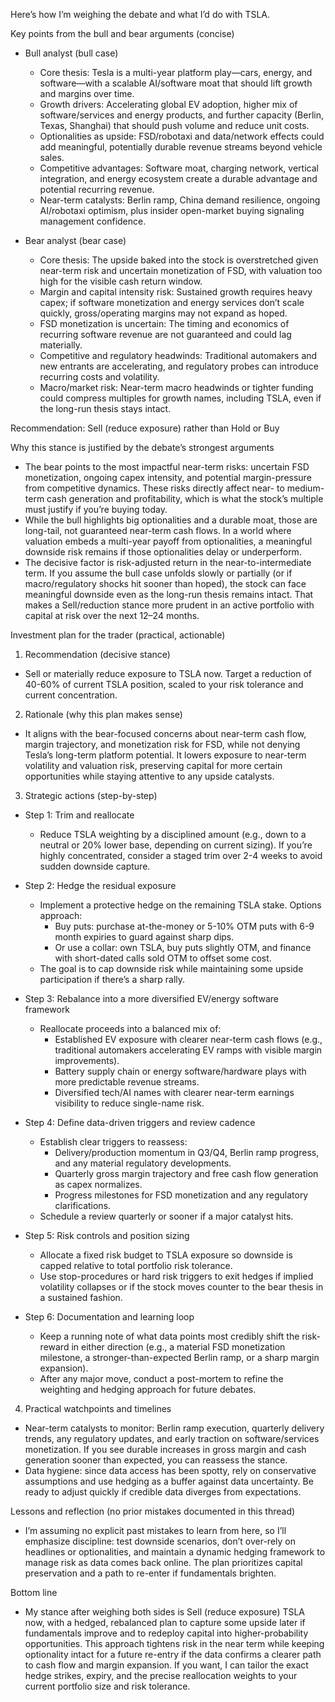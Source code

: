 Here’s how I’m weighing the debate and what I’d do with TSLA.

Key points from the bull and bear arguments (concise)

- Bull analyst (bull case)
  - Core thesis: Tesla is a multi-year platform play—cars, energy, and software—with a scalable AI/software moat that should lift growth and margins over time.
  - Growth drivers: Accelerating global EV adoption, higher mix of software/services and energy products, and further capacity (Berlin, Texas, Shanghai) that should push volume and reduce unit costs.
  - Optionalities as upside: FSD/robotaxi and data/network effects could add meaningful, potentially durable revenue streams beyond vehicle sales.
  - Competitive advantages: Software moat, charging network, vertical integration, and energy ecosystem create a durable advantage and potential recurring revenue.
  - Near-term catalysts: Berlin ramp, China demand resilience, ongoing AI/robotaxi optimism, plus insider open-market buying signaling management confidence.

- Bear analyst (bear case)
  - Core thesis: The upside baked into the stock is overstretched given near-term risk and uncertain monetization of FSD, with valuation too high for the visible cash return window.
  - Margin and capital intensity risk: Sustained growth requires heavy capex; if software monetization and energy services don’t scale quickly, gross/operating margins may not expand as hoped.
  - FSD monetization is uncertain: The timing and economics of recurring software revenue are not guaranteed and could lag materially.
  - Competitive and regulatory headwinds: Traditional automakers and new entrants are accelerating, and regulatory probes can introduce recurring costs and volatility.
  - Macro/market risk: Near-term macro headwinds or tighter funding could compress multiples for growth names, including TSLA, even if the long-run thesis stays intact.

Recommendation: Sell (reduce exposure) rather than Hold or Buy

Why this stance is justified by the debate’s strongest arguments
- The bear points to the most impactful near-term risks: uncertain FSD monetization, ongoing capex intensity, and potential margin-pressure from competitive dynamics. These risks directly affect near- to medium-term cash generation and profitability, which is what the stock’s multiple must justify if you’re buying today.
- While the bull highlights big optionalities and a durable moat, those are long-tail, not guaranteed near-term cash flows. In a world where valuation embeds a multi-year payoff from optionalities, a meaningful downside risk remains if those optionalities delay or underperform.
- The decisive factor is risk-adjusted return in the near-to-intermediate term. If you assume the bull case unfolds slowly or partially (or if macro/regulatory shocks hit sooner than hoped), the stock can face meaningful downside even as the long-run thesis remains intact. That makes a Sell/reduction stance more prudent in an active portfolio with capital at risk over the next 12–24 months.

Investment plan for the trader (practical, actionable)

1) Recommendation (decisive stance)
- Sell or materially reduce exposure to TSLA now. Target a reduction of 40-60% of current TSLA position, scaled to your risk tolerance and current concentration.

2) Rationale (why this plan makes sense)
- It aligns with the bear-focused concerns about near-term cash flow, margin trajectory, and monetization risk for FSD, while not denying Tesla’s long-term platform potential. It lowers exposure to near-term volatility and valuation risk, preserving capital for more certain opportunities while staying attentive to any upside catalysts.

3) Strategic actions (step-by-step)

- Step 1: Trim and reallocate
  - Reduce TSLA weighting by a disciplined amount (e.g., down to a neutral or 20% lower base, depending on current sizing). If you’re highly concentrated, consider a staged trim over 2-4 weeks to avoid sudden downside capture.

- Step 2: Hedge the residual exposure
  - Implement a protective hedge on the remaining TSLA stake. Options approach:
    - Buy puts: purchase at-the-money or 5-10% OTM puts with 6-9 month expiries to guard against sharp dips.
    - Or use a collar: own TSLA, buy puts slightly OTM, and finance with short-dated calls sold OTM to offset some cost.
  - The goal is to cap downside risk while maintaining some upside participation if there’s a sharp rally.

- Step 3: Rebalance into a more diversified EV/energy software framework
  - Reallocate proceeds into a balanced mix of:
    - Established EV exposure with clearer near-term cash flows (e.g., traditional automakers accelerating EV ramps with visible margin improvements).
    - Battery supply chain or energy software/hardware plays with more predictable revenue streams.
    - Diversified tech/AI names with clearer near-term earnings visibility to reduce single-name risk.

- Step 4: Define data-driven triggers and review cadence
  - Establish clear triggers to reassess: 
    - Delivery/production momentum in Q3/Q4, Berlin ramp progress, and any material regulatory developments.
    - Quarterly gross margin trajectory and free cash flow generation as capex normalizes.
    - Progress milestones for FSD monetization and any regulatory clarifications.
  - Schedule a review quarterly or sooner if a major catalyst hits.

- Step 5: Risk controls and position sizing
  - Allocate a fixed risk budget to TSLA exposure so downside is capped relative to total portfolio risk tolerance.
  - Use stop-procedures or hard risk triggers to exit hedges if implied volatility collapses or if the stock moves counter to the bear thesis in a sustained fashion.

- Step 6: Documentation and learning loop
  - Keep a running note of what data points most credibly shift the risk-reward in either direction (e.g., a material FSD monetization milestone, a stronger-than-expected Berlin ramp, or a sharp margin expansion).
  - After any major move, conduct a post-mortem to refine the weighting and hedging approach for future debates.

4) Practical watchpoints and timelines
- Near-term catalysts to monitor: Berlin ramp execution, quarterly delivery trends, any regulatory updates, and early traction on software/services monetization. If you see durable increases in gross margin and cash generation sooner than expected, you can reassess the stance.
- Data hygiene: since data access has been spotty, rely on conservative assumptions and use hedging as a buffer against data uncertainty. Be ready to adjust quickly if credible data diverges from expectations.

Lessons and reflection (no prior mistakes documented in this thread)
- I’m assuming no explicit past mistakes to learn from here, so I’ll emphasize discipline: test downside scenarios, don’t over-rely on headlines or optionalities, and maintain a dynamic hedging framework to manage risk as data comes back online. The plan prioritizes capital preservation and a path to re-enter if fundamentals brighten.

Bottom line
- My stance after weighing both sides is Sell (reduce exposure) TSLA now, with a hedged, rebalanced plan to capture some upside later if fundamentals improve and to redeploy capital into higher-probability opportunities. This approach tightens risk in the near term while keeping optionality intact for a future re-entry if the data confirms a clearer path to cash flow and margin expansion. If you want, I can tailor the exact hedge strikes, expiry, and the precise reallocation weights to your current portfolio size and risk tolerance.